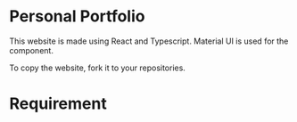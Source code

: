 # Personal Portfolio

This website is made using React and Typescript. Material UI is used for the component.

To copy the website, fork it to your repositories.

# Requirement

